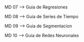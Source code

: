 MD 07 --> Guia de Regresiones

MD 08 --> Guia de Series de Tiempo

MD 09 --> Guia de Segmentacion

MD 10 --> Guia de Redes Neuronales

